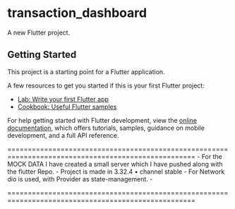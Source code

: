 # transaction_dashboard

A new Flutter project.

## Getting Started

This project is a starting point for a Flutter application.

A few resources to get you started if this is your first Flutter project:

- [Lab: Write your first Flutter app](https://docs.flutter.dev/get-started/codelab)
- [Cookbook: Useful Flutter samples](https://docs.flutter.dev/cookbook)

For help getting started with Flutter development, view the
[online documentation](https://docs.flutter.dev/), which offers tutorials,
samples, guidance on mobile development, and a full API reference.

====================================================================================================
    - For the MOCK DATA I have created a small server which I have pushed along with the flutter Repo.
    - Project is made in  3.32.4 • channel stable
    - For Network dio is used, with Provider as state-management.
    -     


====================================================================================================
